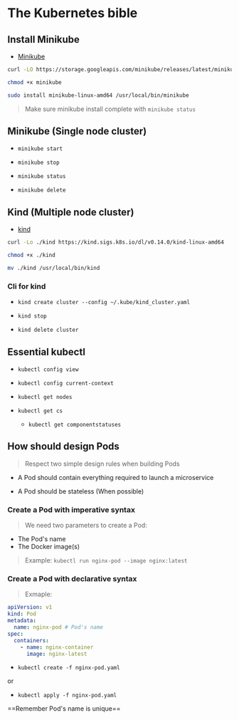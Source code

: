 # The Kubernetes bible

## Install Minikube
* [Minikube](https://minikube.sigs.k8s.io/docs/start/)

```bash
curl -LO https://storage.googleapis.com/minikube/releases/latest/minikube-linux-amd64

chmod +x minikube

sudo install minikube-linux-amd64 /usr/local/bin/minikube
```

> Make sure minikube install complete with
> `minikube status`

## Minikube (Single node cluster)

* `minikube start`

* `minikube stop`

* `minikube status`

* `minikube delete`

## Kind (Multiple node cluster)
* [kind](https://kind.sigs.k8s.io/)

```bash
curl -Lo ./kind https://kind.sigs.k8s.io/dl/v0.14.0/kind-linux-amd64

chmod +x ./kind

mv ./kind /usr/local/bin/kind
```

### Cli for kind
* `kind create cluster --config ~/.kube/kind_cluster.yaml`

* `kind stop`

* `kind delete cluster`

## Essential kubectl
* `kubectl config view`

* `kubectl config current-context`

* `kubectl get nodes`

* `kubectl get cs`
  * `kubectl get componentstatuses`

## How should design Pods
> Respect two simple design rules when building Pods

* A Pod should contain everything required to launch a microservice

* A Pod should be stateless (When possible)

### Create a Pod with imperative syntax
> We need two parameters to create a Pod:
  * The Pod's name
  * The Docker image(s)

> Example:
`kubectl run nginx-pod --image nginx:latest`

### Create a Pod with declarative syntax
> Exmaple:

```yaml
apiVersion: v1
kind: Pod
metadata:
  name: nginx-pod # Pod's name
spec:
  containers:
    - name: nginx-container
      image: nginx-latest
```

* `kubectl create -f nginx-pod.yaml`

or

* `kubectl apply -f nginx-pod.yaml`

==Remember Pod's name is unique==
